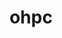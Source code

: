 ---
permalink: /engineering/projects/ohpc/
project_link_name: ohpc
project_url: https://github.com/openhpc/ohpc/
statsAvailable: 'false'
title: ohpc
---